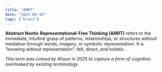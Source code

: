 ```yaml
---
title: "ANRT"
date: "2025-09-10"
tags: ["brain"]
---
```


**Abstract Noetic Representational-Free Thinking (ANRT)** refers to the immediate, intuitive grasp of patterns, relationships, or structures without mediation through words, imagery, or symbolic representation. It is “knowing without representation”: felt, direct, and holistic.

_This term was coined by Ahson in 2025 to capture a form of cognition overlooked by existing terminology._
